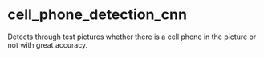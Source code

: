 # cell_phone_detection_cnn
Detects through test pictures whether there is a cell phone in the picture or not with great accuracy.
